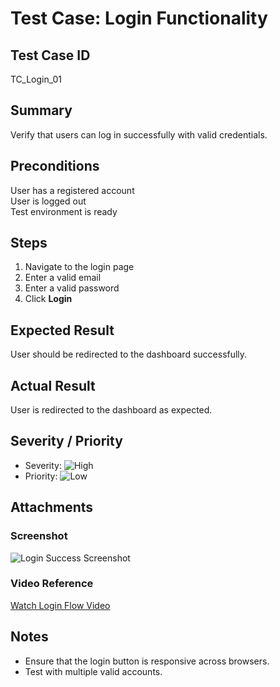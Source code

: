 # Test Case: Login Functionality

## Test Case ID
TC_Login_01

## Summary
Verify that users can log in successfully with valid credentials.

## Preconditions                  

 User has a registered account  
 User is logged out              
 Test environment is ready       

## Steps
1. Navigate to the login page
2. Enter a valid email
3. Enter a valid password
4. Click **Login**

## Expected Result
User should be redirected to the dashboard successfully.

## Actual Result
User is redirected to the dashboard as expected.

## Severity / Priority
- Severity: ![High](https://img.shields.io/badge/High-red)
- Priority: ![Low](https://img.shields.io/badge/Low-yellow)

## Attachments
### Screenshot
![Login Success Screenshot](../../06_Attachments/LoginFlow.gif)

### Video Reference
[Watch Login Flow Video](../../06_Attachments/LoginFlow.mp4)

## Notes
- Ensure that the login button is responsive across browsers.
- Test with multiple valid accounts.
